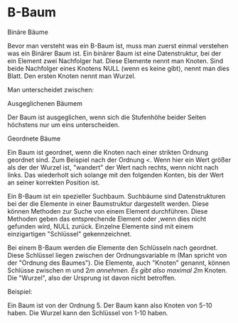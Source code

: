# B-Baum

Binäre Bäume 

Bevor man versteht was ein B-Baum ist, muss man zuerst einmal verstehen was ein Binärer Baum ist. Ein binärer Baum ist eine Datenstruktur, bei der ein Element zwei Nachfolger hat. Diese Elemente nennt man Knoten. Sind beide Nachfolger eines Knotens NULL (wenn es keine gibt), nennt man dies Blatt. Den ersten Knoten nennt man Wurzel. 

Man unterscheidet zwischen: 

Ausgeglichenen Bäumem  

Der Baum ist ausgeglichen, wenn sich die Stufenhöhe beider Seiten höchstens nur um eins unterscheiden. 

Geordnete Bäume 

Ein Baum ist geordnet, wenn die Knoten nach einer strikten Ordnung geordnet sind. Zum Beispiel nach der Ordnung <. Wenn hier ein Wert größer als der der Wurzel ist, "wandert" der Wert nach rechts, wenn nicht nach links. Das wiederholt sich solange mit den folgenden Konten, bis der Wert an seiner korrekten Position ist. 

Ein B-Baum ist ein spezieller Suchbaum. Suchbäume sind Datenstrukturen bei der die Elemente in einer Baumstruktur dargestellt werden. Diese können Methoden zur Suche von einem Element durchführen. Diese Methoden geben das entsprechende Element oder ,wenn dies nicht gefunden wird, NULL zurück. Einzelne Elemente sind mit einem einzigartigen "Schlüssel" gekennzeichnet.  

Bei einem B-Baum werden die Elemente den Schlüsseln nach geordnet. Diese Schlüssel liegen zwischen der Ordnungsvariable m (Man spricht von der "Ordnung des Baumes").  Die Elemente, auch "Knoten" genannt, können Schlüsse zwischen m und 2*m annehmen. Es gibt also maximal 2*m Knoten. Die "Wurzel", also der Ursprung ist davon nicht betroffen.  

Beispiel:  

Ein Baum ist von der Ordnung 5. Der Baum kann also Knoten von 5-10 haben. Die Wurzel kann den Schlüssel von 1-10 haben.  

